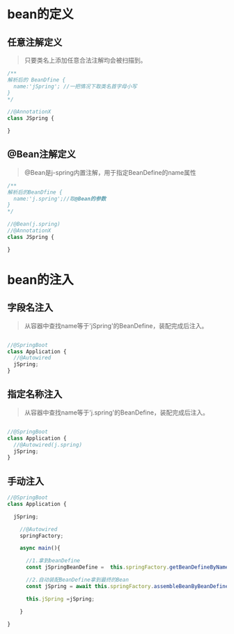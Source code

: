 # bean的定义

## 任意注解定义
> 只要类名上添加任意合法注解均会被扫描到。

```js
/**
解析后的 BeanDfine {
  name:'jSpring'; //一把情况下取类名首字母小写
}
*/

//@AnnotationX
class JSpring {

}

```

## @Bean注解定义
> @Bean是j-spring内置注解，用于指定BeanDefine的name属性

```js
/**
解析后的BeanDfine {
  name:'j.spring';//取@Bean的参数
}
*/

//@Bean(j.spring)
//@AnnotationX
class JSpring {

}
```

# bean的注入

## 字段名注入
> 从容器中查找name等于'jSpring'的BeanDefine，装配完成后注入。

```js

//@SpringBoot
class Application {
  //@Autowired
  jSpring;
}

```

## 指定名称注入
> 从容器中查找name等于'j.spring'的BeanDefine，装配完成后注入。

```js

//@SpringBoot
class Application {
  //@Autowired(j.spring)
  jSpring;
}

```

## 手动注入
```js
//@SpringBoot
class Application {

  jSpring;

	//@Autowired
	springFactory;

	async main(){

      //1.拿到beanDefine
      const jSpringBeanDefine =  this.springFactory.getBeanDefineByName('j.spring')

      //2.自动装配BeanDefine拿到最终的Bean
      const jSpring = await this.springFactory.assembleBeanByBeanDefine(jSpringBeanDefine)

      this.jSpring =jSpring;

	}

}
```
